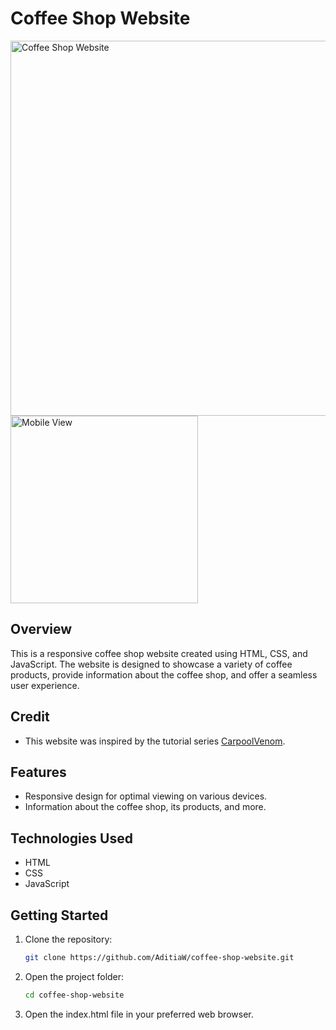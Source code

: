 # Coffee Shop Website
<img src="https://github.com/AditiaW/coffee-shop-website/assets/106371535/fd9a9811-cca8-48c2-9c89-c3b70897e655" alt="Coffee Shop Website" width="600">
<a href="https://github.com/AditiaW/coffee-shop-website/assets/106371535/d9a5ab28-7cba-41bf-858d-b0817ebef219" target="_blank">
  <img src="https://github.com/AditiaW/coffee-shop-website/assets/106371535/2ee279d0-edfd-4e3b-912c-96cbb7cb934a" alt="Mobile View" width="300">
</a>

## Overview
This is a responsive coffee shop website created using HTML, CSS, and JavaScript. The website is designed to showcase a variety of coffee products, provide information about the coffee shop, and offer a seamless user experience.

## Credit
- This website was inspired by the tutorial series [CarpoolVenom](https://www.youtube.com/watch?v=oP9HBE-4Wxw).

## Features

- Responsive design for optimal viewing on various devices.
- Information about the coffee shop, its products, and more.

## Technologies Used

- HTML
- CSS
- JavaScript

## Getting Started

1. Clone the repository:

   ```bash
   git clone https://github.com/AditiaW/coffee-shop-website.git
   ```
2. Open the project folder:

   ```bash
   cd coffee-shop-website
   ```
3. Open the index.html file in your preferred web browser.
